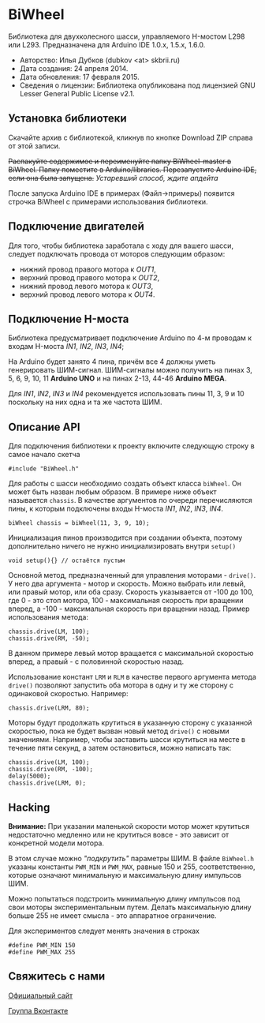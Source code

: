 BiWheel
=======

Библиотека для двухколесного шасси, управляемого H-мостом L298 или L293. Предназначена для Arduino IDE 1.0.x, 1.5.x, 1.6.0.

+ Авторство: Илья Дубков (dubkov &lt;at&gt; skbrii.ru)
+ Дата создания: 24 апреля 2014.
+ Дата обновления: 17 февраля 2015.  
+ Сведения о лицензии: Библиотека опубликована под лицензией GNU Lesser General Public License v2.1.

Установка библиотеки
-------
Скачайте архив с библиотекой, кликнув по кнопке Download ZIP справа от этой записи.

~~Распакуйте содержимое и переименуйте папку BiWheel-master в BiWheel. Папку поместите в Arduino/libraries. Перезапустите Arduino IDE, если она была запущена.~~ *Устаревший способ, ждите апдейта*

После запуска Arduino IDE в примерах (Файл->примеры) появится строчка BiWheel с примерами использования библиотеки.

Подключение двигателей
-------

Для того, чтобы библиотека заработала с ходу для вашего шасси, следует подключать провода от моторов следующим образом:

- нижний провод правого мотора к *OUT1*,
- верхний провод правого мотора к *OUT2*,
- нижний провод левого мотора к *OUT3*,
- верхний провод левого мотора к *OUT4*.

Подключение H-моста
-------

Библиотека предусматривает подключение Arduino по 4-м проводам к входам H-моста *IN1*, *IN2*, *IN3*, *IN4*;

На Arduino будет занято 4 пина, причём все 4 должны уметь генерировать ШИМ-сигнал. ШИМ-сигналы можно получить на пинах 3, 5, 6, 9, 10, 11 **Arduino UNO** и на пинах 2-13, 44-46 **Arduino MEGA**.

Для *IN1*, *IN2*, *IN3* и *IN4* рекомендуется использовать пины 11, 3, 9 и 10 поскольку на них одна и та же частота ШИМ.

Описание API
-----

Для подключения библиотеки к проекту включите следующую строку в самое начало скетча

    #include "BiWheel.h"

Для работы с шасси необходимо создать объект класса `biWheel`. Он может быть назван любым образом. В примере ниже объект называется `chassis`. В качестве аргументов по очереди перечисляются пины, к которым подключены входы H-моста *IN1*, *IN2*, *IN3*, *IN4*.

    biWheel chassis = biWheel(11, 3, 9, 10);

Инициализация пинов производится при создании объекта, поэтому дополнительно ничего не нужно инициализировать внутри `setup()`

    void setup(){} // остаётся пустым

Основной метод, предназначенный для управления моторами - `drive()`. У него два аргумента - мотор и скорость. Можно выбрать или левый, или правый мотор, или оба сразу. Скорость указывается от -100 до 100, где 0 - это стоп мотора, 100 - максимальная скорость при вращении вперед, а -100 - максимальная скорость при вращении назад. Пример использования метода:

    chassis.drive(LM, 100);
    chassis.drive(RM, -50);

В данном примере левый мотор вращается с максимальной скоростью вперед, а правый - с половинной скоростью назад.

Использование констант `LRM` и `RLM` в качестве первого аргумента метода `drive()` позволяют запустить оба мотора в одну и ту же сторону с одинаковой скоростью. Например:

    chassis.drive(LRM, 80);

Моторы будут продолжать крутиться в указанную сторону с указанной скоростью, пока не будет вызван новый метод `drive()` с новыми значениями. Например, чтобы заставить шасси крутиться на месте в течение пяти секунд, а затем остановиться, можно написать так:

    chassis.drive(LM, 100);
    chassis.drive(RM, -100);
    delay(5000);
    chassis.drive(LRM, 0);

Hacking
-----

**Внимание:** При указании маленькой скорости мотор может крутиться недостаточно медленно или не крутиться вовсе - это зависит от конкретной модели мотора.

В этом случае можно *"подкрутить"* параметры ШИМ. В файле `BiWheel.h` указаны константы `PWM_MIN` и `PWM_MAX`, равные 150 и 255, соответственно, которые означают минимальную и максимальную длину импульсов ШИМ.

Можно попытаться подстроить минимальную длину импульсов под свои моторы экспериментальным путем. Делать максимальную длину больше 255 не имеет смысла - это аппаратное ограничение.

Для экспериментов следует менять значения в строках

    #define PWM_MIN 150
    #define PWM_MAX 255

Свяжитесь с нами
-------
[Официальный сайт](http://www.skbrii.ru)

[Группа Вконтакте](https://www.vk.com/skbrii)
